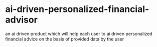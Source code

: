 # ai-driven-personalized-financial-advisor
an ai driven product which will help each user to ai driven personalized financial advice on the basis of provided data by the user
